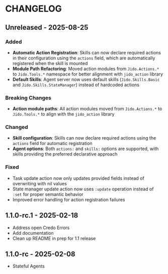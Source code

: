 # CHANGELOG

<!-- %% CHANGELOG_ENTRIES %% -->

## Unreleased - 2025-08-25

### Added
- **Automatic Action Registration**: Skills can now declare required actions in their configuration using the `actions` field, which are automatically registered when the skill is mounted
- **Module Path Refactoring**: Moved action modules from `Jido.Actions.*` to `Jido.Tools.*` namespace for better alignment with `jido_action` library
- **Default Skills**: Agent server now uses default skills (`Jido.Skills.Basic` and `Jido.Skills.StateManager`) instead of hardcoded actions

### Breaking Changes
- **Action module paths**: All action modules moved from `Jido.Actions.*` to `Jido.Tools.*` to align with the `jido_action` library

### Changed
- **Skill configuration**: Skills can now declare required actions using the `actions` field for automatic registration
- **Agent options**: Both `actions:` and `skills:` options are supported, with skills providing the preferred declarative approach

### Fixed
- Task update action now only updates provided fields instead of overwriting with nil values
- State manager update action now uses `:update` operation instead of `:set` for proper semantic behavior
- Improved error handling for action registration failures

## 1.1.0-rc.1 - 2025-02-18

- Address open Credo Errors
- Add documentation
- Clean up README in prep for 1.1 release

## 1.1.0-rc - 2025-02-08

- Stateful Agents
